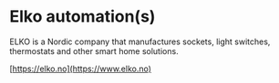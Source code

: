 # Elko automation(s)

ELKO is a Nordic company that manufactures sockets, light switches, thermostats and other smart home solutions.

[https://elko.no](https://www.elko.no)